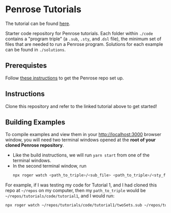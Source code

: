 # Penrose Tutorials
The tutorial can be found [here](https://penrose-saurus.netlify.app/docs/tutorial/welcome).

Starter code repository for Penrose tutorials. Each folder within `./code` contains a "program triple" (a `.sub`, `.sty`, and .`dsl` file), the minimum set of files that are needed to run a Penrose program. Solutions for each example can be found in `./solutions`.

## Prerequistes
Follow [these instructions](https://github.com/penrose/penrose/wiki/Building-and-running) to get the Penrose repo set up.

## Instructions
Clone this repository and refer to the linked tutorial above to get started!

## Building Examples
To compile examples and view them in your <http://localhost:3000> browser window, you will need two terminal windows opened at the **root of your cloned Penrose repository**.
* Like the build instructions, we will run `yarn start` from one of the terminal windows.
* In the second terminal window, run
  ```bash
  npx roger watch <path_to_triple>/<sub_file> <path_to_triple>/<sty_file> <path_to_triple>/<dsl_file>
  ```

For example, if I was testing my code for Tutorial 1, and I had cloned this repo at `~/repos` on my computer, then my `path_to_triple` would be `~/repos/tutorials/code/tutorial1`, and I would run:
```bash
npx roger watch ~/repos/tutorials/code/tutorial1/twoSets.sub ~/repos/tutorials/code/tutorial1/twoSets.sty ~/repos/tutorials/code/tutorial1/setTheory.dsl
```
